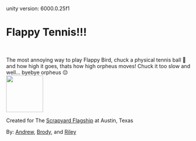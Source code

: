 unity version: 6000.0.25f1

# Flappy Tennis!!!
<br>

The most annoying way to play Flappy Bird, chuck a physical tennis ball 🎾 and how high it goes, thats how high orpheus moves! Chuck it too slow and well... byebye orpheus 😔
<br>
<img src="https://hc-cdn.hel1.your-objectstorage.com/s/v3/8ea8a2e937c8cd8dfd1f9772dc8aba4ffd92141c_image.psd_1_.png" width="100" />
<br>


Created for The [Scrapyard Flagship](https://scrapyard.hackclub.com/) at Austin, Texas 

By: [Andrew](https://github.com/AndrewCromar), [Brody](https://x.com/brodylame), and [Riley](https://github.com/RileyBautista)


